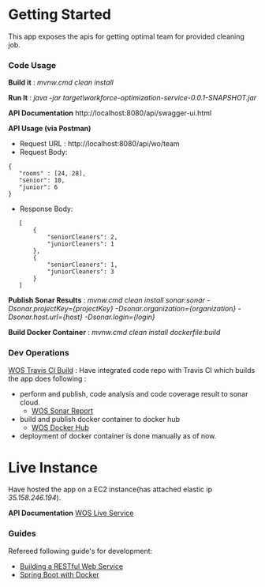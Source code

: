 # Getting Started
This app exposes the apis for getting optimal team for provided cleaning job.

### Code Usage 
**Build it** : *mvnw.cmd clean install*

**Run It** : *java -jar target\workforce-optimization-service-0.0.1-SNAPSHOT.jar*

**API Documentation** http://localhost:8080/api/swagger-ui.html

**API Usage (via Postman)**
 
  * Request URL : http://localhost:8080/api/wo/team
  * Request Body:
   ```
   {
      "rooms" : [24, 28],
      "senior": 10,
      "junior": 6
   }
   ```
  * Response Body:
   ```
      [
          {
              "seniorCleaners": 2,
              "juniorCleaners": 1
          },
          {
              "seniorCleaners": 1,
              "juniorCleaners": 3
          }
      ]
   ```

**Publish Sonar Results** : *mvnw.cmd clean install sonar:sonar -Dsonar.projectKey={projectKey}  -Dsonar.organization={organization}  -Dsonar.host.url={host}  -Dsonar.login={login}*

**Build Docker Container** : *mvnw.cmd clean install dockerfile:build*

### Dev Operations
[WOS Travis CI Build](https://travis-ci.org/anant-pawar/workforce-optimization-service)
: Have integrated code repo with Travis CI which builds the app does following :

* perform and publish, code analysis and code coverage result to sonar cloud.
    * [WOS Sonar Report](https://sonarcloud.io/dashboard?id=anant-pawar_workforce-optimization-service)
* build and publish docker container to docker hub
    * [WOS Docker Hub](https://cloud.docker.com/u/anantpawar/repository/docker/anantpawar/workforce-optimization-service) 
* deployment of docker container is done manually as of now.

# Live Instance
Have hosted the app on a EC2 instance(has attached elastic ip *35.158.246.194*).

**API Documentation** [WOS Live Service](http://35.158.246.194:8080/api/swagger-ui.html)

### Guides
Refereed following guide's for development:

* [Building a RESTful Web Service](https://spring.io/guides/gs/rest-service/)
* [Spring Boot with Docker](https://spring.io/guides/gs/spring-boot-docker/)

